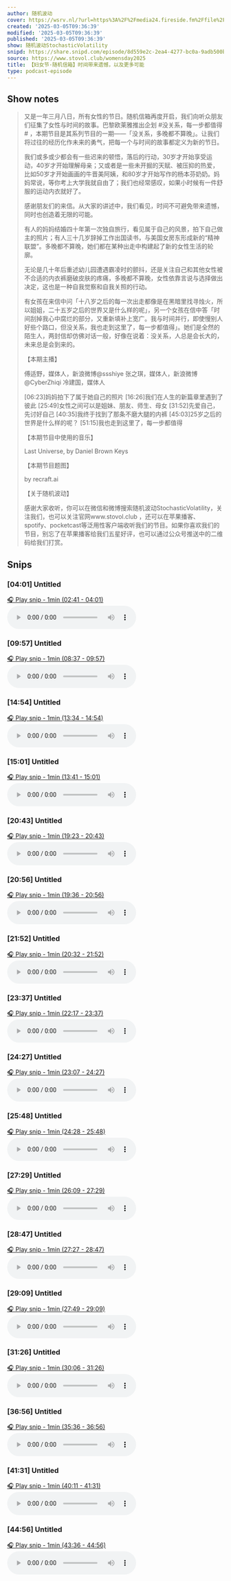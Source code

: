 ```yaml
---
author: 随机波动
cover: https://wsrv.nl/?url=https%3A%2F%2Fmedia24.fireside.fm%2Ffile%2Ffireside-images-2024%2Fpodcasts%2Fimages%2Fa%2Fa05075d5-4f3a-45ac-afff-580f795c5d77%2Fcover.jpg%3Fv%3D1&w=200&h=200
created: '2025-03-05T09:36:39'
modified: '2025-03-05T09:36:39'
published: '2025-03-05T09:36:39'
show: 随机波动StochasticVolatility
snipd: https://share.snipd.com/episode/8d559e2c-2ea4-4277-bc0a-9adb500b0cb0
source: https://www.stovol.club/womensday2025
title: 【妇女节·随机信箱】时间带来遗憾，以及更多可能
type: podcast-episode
---
```



## Show notes
> 又是一年三月八日，所有女性的节日。随机信箱再度开启，我们向听众朋友们征集了女性与时间的故事。巴黎欧莱雅推出企划 \#没关系，每一步都值得# ，本期节目是其系列节目的一期——「没关系，多晚都不算晚」。让我们将过往的经历化作未来的勇气，把每一个与时间的故事都定义为新的节日。
> 
> 
> 
> 
> 
> 我们或多或少都会有一些迟来的顿悟，落后的行动，30岁才开始享受运动，40岁才开始理解母亲；又或者是一些未开掘的天赋、被压抑的热爱，比如50岁才开始画画的牛晋美阿姨，和80岁才开始写作的杨本芬奶奶。妈妈常说，等你考上大学我就自由了；我们也经常感叹，如果小时候有一件舒服的运动内衣就好了。
> 
> 
> 感谢朋友们的来信。从大家的讲述中，我们看见，时间不可避免带来遗憾，同时也创造着无限的可能。
> 
> 
> 有人的妈妈结婚四十年第一次独自旅行，看见属于自己的风景，拍下自己做主的照片；有人三十几岁辞掉工作出国读书，与美国女房东形成新的“精神联盟”。多晚都不算晚，她们都在某种出走中构建起了新的女性生活的轮廓。
> 
> 
> 无论是几十年后重述幼儿园遭遇霸凌时的颤抖，还是关注自己和其他女性被不合适的内衣裤磨破皮肤的疼痛，多晚都不算晚，女性依靠言说与选择做出决定，这也是一种自我觉察和自我关照的行动。
> 
> 
> 有女孩在来信中问「十八岁之后的每一次出走都像是在黑暗里找寻烛火，所以姐姐，二十五岁之后的世界又是什么样的呢」，另一个女孩在信中答「时间刮掉我心中腐烂的部分，又重新填补上宽广。我与时间并行，即使慢别人好些个路口，但没关系，我也走到这里了，每一步都值得」。她们是全然的陌生人，两封信却仿佛对话一般，好像在说着：没关系，人总是会长大的，未来总是会到来的。
> 
> 
> 【本期主播】
> 
> 
> 傅适野，媒体人，新浪微博@ssshiye 
> 张之琪，媒体人，新浪微博@CyberZhiqi 
> 冷建国，媒体人
> 
> 
> [06:23]妈妈拍下了属于她自己的照片 
> [16:26]我们在人生的新篇章里遇到了彼此 
> [25:49]女性之间可以是姐妹、朋友、师生、母女 
> [31:52]先爱自己，先讨好自己 
> [40:35]我终于找到了那条不磨大腿的内裤 
> [45:03]25岁之后的世界是什么样的呢？ 
> [51:15]我也走到这里了，每一步都值得
> 
> 
> 【本期节目中使用的音乐】
> 
> 
> Last Universe, by Daniel Brown Keys
> 
> 
> 【本期节目题图】
> 
> 
> by recraft.ai
> 
> 
> 【关于随机波动】
> 
> 
> 感谢大家收听，你可以在微信和微博搜索随机波动StochasticVolatility，关注我们，也可以关注官网www.stovol.club ，还可以在苹果播客、spotify、pocketcast等泛用性客户端收听我们的节目。如果你喜欢我们的节目，别忘了在苹果播客给我们五星好评，也可以通过公众号推送中的二维码给我们打赏。

## Snips
### [04:01] Untitled
[🎧 Play snip - 1min️ (02:41 - 04:01)](https://share.snipd.com/snip/cb51a465-2fc6-455b-9792-e69b6db16d8e)
<audio controls> <source src="https://aphid.fireside.fm/d/1437767933/a05075d5-4f3a-45ac-afff-580f795c5d77/da853889-8489-4e4d-aab4-0286861c7226.mp3#t=02:41,04:01"> </audio>
### [09:57] Untitled
[🎧 Play snip - 1min️ (08:37 - 09:57)](https://share.snipd.com/snip/6f23f378-0c05-42ab-9e7c-2fc4721433cf)
<audio controls> <source src="https://aphid.fireside.fm/d/1437767933/a05075d5-4f3a-45ac-afff-580f795c5d77/da853889-8489-4e4d-aab4-0286861c7226.mp3#t=08:37,09:57"> </audio>
### [14:54] Untitled
[🎧 Play snip - 1min️ (13:34 - 14:54)](https://share.snipd.com/snip/fc7f6de3-b0ae-425c-a08d-538b697291fe)
<audio controls> <source src="https://aphid.fireside.fm/d/1437767933/a05075d5-4f3a-45ac-afff-580f795c5d77/da853889-8489-4e4d-aab4-0286861c7226.mp3#t=13:34,14:54"> </audio>
### [15:01] Untitled
[🎧 Play snip - 1min️ (13:41 - 15:01)](https://share.snipd.com/snip/41da98fc-d175-4d84-bee1-a3289407b81a)
<audio controls> <source src="https://aphid.fireside.fm/d/1437767933/a05075d5-4f3a-45ac-afff-580f795c5d77/da853889-8489-4e4d-aab4-0286861c7226.mp3#t=13:41,15:01"> </audio>
### [20:43] Untitled
[🎧 Play snip - 1min️ (19:23 - 20:43)](https://share.snipd.com/snip/f1367e02-9e52-46b2-b243-84b1a98935cd)
<audio controls> <source src="https://aphid.fireside.fm/d/1437767933/a05075d5-4f3a-45ac-afff-580f795c5d77/da853889-8489-4e4d-aab4-0286861c7226.mp3#t=19:23,20:43"> </audio>
### [20:56] Untitled
[🎧 Play snip - 1min️ (19:36 - 20:56)](https://share.snipd.com/snip/ea4f63f2-4fb0-4e97-aa08-d03276e2439c)
<audio controls> <source src="https://aphid.fireside.fm/d/1437767933/a05075d5-4f3a-45ac-afff-580f795c5d77/da853889-8489-4e4d-aab4-0286861c7226.mp3#t=19:36,20:56"> </audio>
### [21:52] Untitled
[🎧 Play snip - 1min️ (20:32 - 21:52)](https://share.snipd.com/snip/4a95d28b-e8ef-44dd-9f16-35d3fa118f71)
<audio controls> <source src="https://aphid.fireside.fm/d/1437767933/a05075d5-4f3a-45ac-afff-580f795c5d77/da853889-8489-4e4d-aab4-0286861c7226.mp3#t=20:32,21:52"> </audio>
### [23:37] Untitled
[🎧 Play snip - 1min️ (22:17 - 23:37)](https://share.snipd.com/snip/6ddeae85-892c-495e-bf03-5b40ab4159c6)
<audio controls> <source src="https://aphid.fireside.fm/d/1437767933/a05075d5-4f3a-45ac-afff-580f795c5d77/da853889-8489-4e4d-aab4-0286861c7226.mp3#t=22:17,23:37"> </audio>
### [24:27] Untitled
[🎧 Play snip - 1min️ (23:07 - 24:27)](https://share.snipd.com/snip/e1d5f049-0fd2-435f-bad6-a8b44ef61418)
<audio controls> <source src="https://aphid.fireside.fm/d/1437767933/a05075d5-4f3a-45ac-afff-580f795c5d77/da853889-8489-4e4d-aab4-0286861c7226.mp3#t=23:07,24:27"> </audio>
### [25:48] Untitled
[🎧 Play snip - 1min️ (24:28 - 25:48)](https://share.snipd.com/snip/960efd0f-0240-4b2a-beec-19dc95ca0c0e)
<audio controls> <source src="https://aphid.fireside.fm/d/1437767933/a05075d5-4f3a-45ac-afff-580f795c5d77/da853889-8489-4e4d-aab4-0286861c7226.mp3#t=24:28,25:48"> </audio>
### [27:29] Untitled
[🎧 Play snip - 1min️ (26:09 - 27:29)](https://share.snipd.com/snip/dbb7d0e2-e3b1-47a1-8c7d-692a1f140e3e)
<audio controls> <source src="https://aphid.fireside.fm/d/1437767933/a05075d5-4f3a-45ac-afff-580f795c5d77/da853889-8489-4e4d-aab4-0286861c7226.mp3#t=26:09,27:29"> </audio>
### [28:47] Untitled
[🎧 Play snip - 1min️ (27:27 - 28:47)](https://share.snipd.com/snip/469e4484-6c6f-4319-8649-00c33a0f152f)
<audio controls> <source src="https://aphid.fireside.fm/d/1437767933/a05075d5-4f3a-45ac-afff-580f795c5d77/da853889-8489-4e4d-aab4-0286861c7226.mp3#t=27:27,28:47"> </audio>
### [29:09] Untitled
[🎧 Play snip - 1min️ (27:49 - 29:09)](https://share.snipd.com/snip/fc40d4a6-9c99-4c4a-bba8-c78703402c22)
<audio controls> <source src="https://aphid.fireside.fm/d/1437767933/a05075d5-4f3a-45ac-afff-580f795c5d77/da853889-8489-4e4d-aab4-0286861c7226.mp3#t=27:49,29:09"> </audio>
### [31:26] Untitled
[🎧 Play snip - 1min️ (30:06 - 31:26)](https://share.snipd.com/snip/4d170e87-5717-4dec-9254-87d52b644a77)
<audio controls> <source src="https://aphid.fireside.fm/d/1437767933/a05075d5-4f3a-45ac-afff-580f795c5d77/da853889-8489-4e4d-aab4-0286861c7226.mp3#t=30:06,31:26"> </audio>
### [36:56] Untitled
[🎧 Play snip - 1min️ (35:36 - 36:56)](https://share.snipd.com/snip/7b3e15a8-7459-4dbb-8f64-e3a3172e9f26)
<audio controls> <source src="https://aphid.fireside.fm/d/1437767933/a05075d5-4f3a-45ac-afff-580f795c5d77/da853889-8489-4e4d-aab4-0286861c7226.mp3#t=35:36,36:56"> </audio>
### [41:31] Untitled
[🎧 Play snip - 1min️ (40:11 - 41:31)](https://share.snipd.com/snip/7c115cf5-7bf8-4afa-8151-724d298fe1e8)
<audio controls> <source src="https://aphid.fireside.fm/d/1437767933/a05075d5-4f3a-45ac-afff-580f795c5d77/da853889-8489-4e4d-aab4-0286861c7226.mp3#t=40:11,41:31"> </audio>
### [44:56] Untitled
[🎧 Play snip - 1min️ (43:36 - 44:56)](https://share.snipd.com/snip/c770862f-f64b-45ac-bfba-b73f64da7f93)
<audio controls> <source src="https://aphid.fireside.fm/d/1437767933/a05075d5-4f3a-45ac-afff-580f795c5d77/da853889-8489-4e4d-aab4-0286861c7226.mp3#t=43:36,44:56"> </audio>

